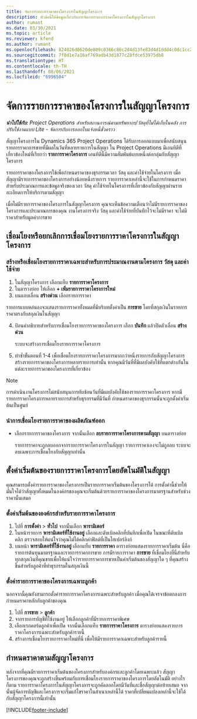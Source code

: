 ```yaml
---
title: จัดการรายการราคาของโครงการในสัญญาโครงการ
description: หัวข้อนี้ให้ข้อมูลเกี่ยวกับการจัดการรายการราคาโครงการในสัญญาโครงการ
author: rumant
ms.date: 03/30/2021
ms.topic: article
ms.reviewer: kfend
ms.author: rumant
ms.openlocfilehash: 824026d0620de809c0366c86c2d4d13fe83d4d1ddd4c0dc1cc2645ff712705d5
ms.sourcegitcommit: 7f8d1e7a16af769adb43d1877c28fdce53975db8
ms.translationtype: HT
ms.contentlocale: th-TH
ms.lasthandoff: 08/06/2021
ms.locfileid: "6996504"
---
```

# <a name="manage-project-price-lists-on-project-contracts"></a>จัดการรายการราคาของโครงการในสัญญาโครงการ

_**นำไปใช้กับ:** Project Operations สำหรับสถานการณ์ตามทรัพยากร/วัสดุที่ไม่ได้เก็บในคลัง การปรับใช้งานแบบ Lite - จัดการกับการออกใบแจ้งหนี้ชั่วคราว_

สัญญาโครงการใน Dynamics 365 Project Operations ได้รับการออกแบบมาเพื่อสนับสนุนรายการราคาการขายที่มีผลในวันที่หลายรายการในสัญญา ใน Project Operations มีเอนทิตีที่เกี่ยวข้องใหม่ที่เรียกว่า **รายการราคาโครงการ** เอนทิตีนี้มีความสัมพันธ์แบบหนึ่งต่อกลุ่มกับสัญญาโครงการ

รายการราคาของโครงการใช้เพื่อกำหนดราคาของธุรกรรมเวลา วัสดุ และค่าใช้จ่ายในโครงการ เมื่อสัญญามีรายการราคาของโครงการอย่างน้อยหนึ่งรายการ รายการราคาเหล่านี้จะใช้ในการกำหนดราคาสำหรับประมาณการและข้อมูลจริงของเวลา วัสดุ ค่าใช้จ่ายในโครงการที่เกี่ยวข้องกับสัญญาผ่านรายละเอียดการให้บริการตามสัญญา

เมื่อไม่มีรายการราคาของโครงการในสัญญาโครงการ คุณจะเห็นข้อความเตือนว่าไม่มีรายการราคาของโครงการและประมาณการของคุณ งานโครงการจริง วัสดุ และค่าใช้จ่ายที่บันทึกไว้จะไม่มีราคา จะไม่มีราคาสำหรับมูลค่าการขาย

## <a name="associate-or-unassociate-a-project-price-list-on-a-project-contract"></a>เชื่อมโยงหรือยกเลิกการเชื่อมโยงรายการราคาโครงการในสัญญาโครงการ

### <a name="create-or-associate-a-specific-price-list-for-estimating-project-based-work-material-and-expenses"></a>สร้างหรือเชื่อมโยงรายการราคาเฉพาะสำหรับการประมาณงานตามโครงการ วัสดุ และค่าใช้จ่าย

1. ในสัญญาโครงการ เลือกแท็บ **รายการราคาโครงการ**
2. ในตารางย่อย ให้เลือก **+ เพิ่มรายการราคาโครงการใหม่**
3. บนแถบเลื่อน **สร้างด่วน** เลือกรายการราคา 

  รายการแบบหล่นลงจะแสดงรายการราคาทั้งหมดที่มีบริบทตั้งค่าเป็น **การขาย** โดยที่สกุลเงินในรายการราคาตรงกับสกุลเงินในสัญญา
  
4. ป้อนคำอธิบายสำหรับการเชื่อมโยงรายการราคาของโครงการ เลือก **บันทึก** แล้วปิดตัวเลื่อน **สร้างด่วน**

   ระบบจะสร้างการเชื่อมโยงรายการราคาโครงการ
   
5. ทำซ้ำขั้นตอนที่ 1-4 เพื่อเชื่อมโยงรายการราคาโครงการมากกว่าหนึ่งรายการกับสัญญาโครงการ สร้างรายการราคาของโครงการหลายรายการเท่านั้น หากคุณมีวันที่ที่มีผลบังคับใช้ที่แตกต่างกันในแต่ละรายการราคาของโครงการที่เกี่ยวข้อง

> [!NOTE]
> การดำเนินงานโครงการไม่สนับสนุนการทับซ้อนวันที่มีผลบังคับใช้ของรายการราคาโครงการ หากมีรายการราคาโครงการหลายรายการสำหรับธุรกรรมที่มีวันที่ กำหนดราคาของธุรกรรมนั้นจะถูกตั้งค่าเริ่มต้นเป็นศูนย์

### <a name="remove-a-project-price-list-association"></a>นำการเชื่อมโยงรายการราคาของผลิตภัณฑ์ออก

- เลือกรายการราคาของโครงการ จากนั้นเลือก **ลบรายการราคาโครงการตามสัญญา** บนตารางย่อย 

  รายการราคาจะถูกลบออกจากรายการราคาโครงการในสัญญา รายการราคาเองจะไม่ถูกลบ ระบบจะลบเฉพาะการเชื่อมโยงกับสัญญาเท่านั้น

## <a name="set-up-automatic-defaulting-of-project-price-lists-on-a-contract"></a>ตั้งค่าเริ่มต้นของรายการราคาโครงการโดยอัตโนมัติในสัญญา

คุณสามารถตั้งค่ารายการราคาของโครงการเป็นรายการราคาเริ่มต้นของโครงการได้ การตั้งค่านี้ช่วยให้มั่นใจได้ว่าสัญญาทั้งหมดในองค์กรของคุณจะเริ่มต้นด้วยรายการราคาของโครงการมาตรฐานสำหรับช่วงราคานั้นเสมอ

### <a name="set-up-the-organizational-default-for-project-price-lists"></a>ตั้งค่าเริ่มต้นขององค์กรสำหรับรายการราคาโครงการ

1. ไปที่  **การตั้งค่า** > **ทั่วไป** จากนั้นเลือก **พารามิเตอร์**
2. ในหน้ารายการ **พารามิเตอร์ที่ใช้งานอยู่** เลือกและดับเบิลคลิกที่บันทึกเพื่อเปิด ในขณะที่ดับเบิลคลิก ตรวจสอบให้แน่ใจว่าคุณไม่ได้คลิกค่าฟิลด์ที่เป็นไฮเปอร์ลิงก์ 
3. บนหน้า **พารามิเตอร์ที่ใช้งานอยู่** เลือกแท็บ **รายการราคา** ตารางย่อยแสดงรายการราคาเริ่มต้น นี่คือรายการต้นทุนมาตรฐานและรายการราคาการขาย การมีรายการราคา **การขาย** ที่เชื่อมโยงที่นี่สำหรับทุกสกุลเงินที่คุณขายเพื่อให้แน่ใจว่ารายการราคาการขายเป็นค่าเริ่มต้นของสัญญาใด ๆ ที่คุณสร้างขึ้นสำหรับลูกค้าที่ทำธุรกรรมในสกุลเงินนี้

### <a name="set-up-a-customer-specific-project-price-list"></a>ตั้งค่ารายการราคาของโครงการเฉพาะลูกค้า

นอกจากนี้คุณยังสามารถตั้งค่ารายการราคาโครงการเฉพาะสำหรับลูกค้า เมื่อคุณได้เจรจาข้อตกลงการกำหนดราคาหลักกับลูกค้าของคุณ

1. ไปที่ **การขาย** > **ลูกค้า**
2. จากรายการบัญชีที่ใช้งานอยู่ ให้เลือกลูกค้าที่มีรายการราคาพิเศษ
3. เลือกเรกคอร์ดลูกค้าเพื่อเปิด จากนั้นเลือกแท็บ **รายการราคาโครงการ** ตารางย่อยแสดงรายการราคาโครงการเฉพาะสำหรับลูกค้ารายนี้ 
4. สร้างการเชื่อมโยงรายการราคาใหม่ที่นี่ เพื่อให้มีรายการราคาเฉพาะสำหรับลูกค้ารายนี้

## <a name="custom-pricing-on-a-project-contract"></a>กำหนดราคาตามสัญญาโครงการ

หลังจากที่คุณมีรายการราคาเริ่มต้นของโครงการสำหรับองค์กรและลูกค้าโดยเฉพาะแล้ว สัญญาโครงการของคุณจะถูกสร้างขึ้นพร้อมกับการเชื่อมโยงรายการราคาของโครงการโดยอัตโนมัติ อย่างไรก็ตาม รายการราคาโครงการในสัญญาโครงการจะถูกคัดลอกโดยมีวันที่และชื่อสัญญาต่อท้ายเสมอ จากนั้นผู้จัดการบัญชีและโครงการจะเริ่มแก้ไขราคาในสำเนาเหล่านี้ได้ ราคาที่เปลี่ยนแปลงเหล่านี้จะใช้ได้กับสัญญาโครงการนี้เท่านั้น


[!INCLUDE[footer-include](../includes/footer-banner.md)]
